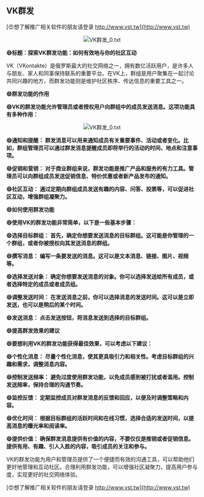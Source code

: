 ## **VK群发**

[😍想了解推广相关软件的朋友请登录 http://www.vst.tw](http://www.vst.tw)

 <center><img src="https://vst.tw/MP4/tuiguang/png/5.png" alt="VK群发_0.txt"></center>

**😄标题：探索VK群发功能：如何有效地与你的社区互动**

VK（VKontakte）是俄罗斯最大的社交网络之一，拥有数亿活跃用户，是许多人与朋友、家人和同事保持联系的重要平台。在VK上，群组是用户聚集在一起讨论共同兴趣的地方，而群发功能则是维护社区秩序、传达信息的重要工具之一。

**😄群发功能的作用**

**😄VK的群发功能允许管理员或者授权用户向群组中的成员发送消息。这项功能具有多种作用：**

 <center><img src="https://vst.tw/MP4/tuiguang/png/7.png" alt="VK群发_0.txt"></center>

**😄通知和提醒： 群发消息可以用来通知成员有关重要事件、活动或者变化。比如，群组管理员可以通过群发消息提醒成员即将举行的活动的时间、地点和注意事项。**

**😄促销和营销： 对于商业群组来说，群发功能是推广产品和服务的有力工具。管理员可以向群组成员发送促销信息、特价优惠或者新产品发布的通知。**

**😄社区互动： 通过定期向群组成员发送有趣的内容、问答、投票等，可以促进社区互动，增强群组凝聚力。**

**😄如何使用群发功能**

**😄使用VK的群发功能非常简单，以下是一些基本步骤：**

**😄选择目标群组： 首先，确定你想要发送消息的目标群组。这可能是你管理的一个群组，或者你被授权向其发送消息的群组。**

**😄撰写消息： 编写一条要发送的消息。这可以是文本消息、链接、图片、视频等。**

**😄选择发送对象： 确定你想要发送消息的对象。你可以选择发送给所有成员，或者选择特定的成员或者成员组。**

**😄调整发送时间： 在发送消息之前，你可以选择消息的发送时间。这可以是立即发送，也可以是稍后的某个时间。**

**😄发送消息： 点击发送按钮，将消息发送到选择的目标群组。**

**😄提高群发效果的建议**

**😄要想利用VK的群发功能获得最佳效果，可以考虑以下建议：**

**😄个性化消息： 尽量个性化消息，使其更具吸引力和相关性。考虑目标群组的兴趣和需求，调整消息内容。**

**😄控制发送频率： 避免过度使用群发功能，以免成员感到被打扰或者滥用。控制发送频率，保持合理的沟通节奏。**

**😄监控反馈： 定期监控成员对群发消息的反馈和回应，以便及时调整策略和内容。**

**😄优化时间： 根据目标群组的活跃时间和在线习惯，选择合适的发送时间，以提高消息的曝光率和阅读率。**

**😄提供价值： 确保群发消息提供有价值的内容，不要仅仅是推销或者促销信息。提供有用、有趣、引人入胜的内容，吸引成员的关注和参与。**

VK的群发功能为用户和管理员提供了一个便捷而有效的沟通工具，可以帮助他们更好地管理和互动社区。合理利用群发功能，可以增强社区凝聚力，提高用户参与度，实现更好的社交网络体验。

[😍想了解推广相关软件的朋友请登录 http://www.vst.tw](http://www.vst.tw)



